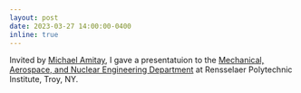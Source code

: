 ```yaml
---
layout: post
date: 2023-03-27 14:00:00-0400
inline: true
---
```


Invited by [Michael Amitay](https://faculty.rpi.edu/michael-amitay), I gave a presentatuion to the [Mechanical, Aerospace, and Nuclear Engineering Department](https://mane.rpi.edu) at Rensselaer Polytechnic Institute, Troy, NY.
